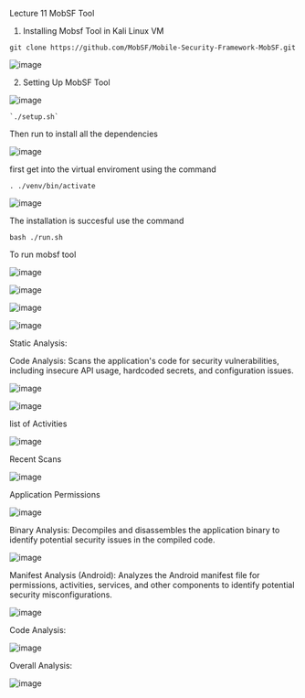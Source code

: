 Lecture 11 MobSF Tool 

1. Installing Mobsf Tool in Kali Linux VM

```
git clone https://github.com/MobSF/Mobile-Security-Framework-MobSF.git
```

![image](https://github.com/jayshah17/Secure-System-Engineering-/assets/76842630/d8021792-ce3e-4edb-ac31-2376d44c4310)

2. Setting Up MobSF Tool

![image](https://github.com/jayshah17/Secure-System-Engineering-/assets/76842630/0d728ce8-27e8-443b-b3eb-a2266f8eade9)

```
`./setup.sh`  
```

Then run to install all the dependencies 

![image](https://github.com/jayshah17/Secure-System-Engineering-/assets/76842630/1ec8a49f-5daa-4656-9eea-5fe2a5ea977d)

first get into the virtual enviroment using the command 

```
. ./venv/bin/activate

```
![image](https://github.com/ananthan05/Android-Security/assets/140697378/fcee6f89-2ade-4728-a59d-3531f5114482)

The installation is succesful
use the command 
```
bash ./run.sh
```
To run mobsf tool

![image](https://github.com/ananthan05/Android-Security/assets/140697378/eb24f799-4f56-499f-9a64-e67619f97f06)


![image](https://github.com/jayshah17/Secure-System-Engineering-/assets/76842630/2bb4d4b8-b5f7-4ab2-9e9b-6bf998bd480d)

![image](https://github.com/jayshah17/Secure-System-Engineering-/assets/76842630/d38618e7-7529-4a89-a795-3b18a1b68d76)

![image](https://github.com/jayshah17/Secure-System-Engineering-/assets/76842630/f9c5fd1f-f7f1-4d52-83b0-f4317fb33c8f)


Static Analysis:

Code Analysis: Scans the application's code for security vulnerabilities, including insecure API usage, hardcoded secrets, and configuration issues.

![image](https://github.com/jayshah17/Secure-System-Engineering-/assets/76842630/b6de43a5-ff68-46d0-872b-e63b0dde64bd)

![image](https://github.com/jayshah17/Secure-System-Engineering-/assets/76842630/db402f65-b26b-4dc3-8f69-d6b8eb8289ff)

list of Activities

![image](https://github.com/jayshah17/Secure-System-Engineering-/assets/76842630/7beabd24-6882-4486-9eed-94132dfe6c93)

Recent Scans 

![image](https://github.com/jayshah17/Secure-System-Engineering-/assets/76842630/b3c414aa-c2ce-4239-a7a1-1eea3dea8763)

Application Permissions

![image](https://github.com/jayshah17/Secure-System-Engineering-/assets/76842630/73775992-ff89-4988-ae08-6287d4cde9ca)

Binary Analysis: Decompiles and disassembles the application binary to identify potential security issues in the compiled code.

![image](https://github.com/jayshah17/Secure-System-Engineering-/assets/76842630/e0c0d973-a56f-4cfd-82aa-41bc6bf1359d)

Manifest Analysis (Android): Analyzes the Android manifest file for permissions, activities, services, and other components to identify potential security misconfigurations.

![image](https://github.com/jayshah17/Secure-System-Engineering-/assets/76842630/9cc852dc-ff51-4a7f-bac6-070715518455)

Code Analysis: 

![image](https://github.com/jayshah17/Secure-System-Engineering-/assets/76842630/8c69fa73-e9cf-433d-9cbe-49770c7a7667)


Overall Analysis:

![image](https://github.com/jayshah17/Secure-System-Engineering-/assets/76842630/63fee9b6-71cc-4f33-83c0-ed55657b3afb)
